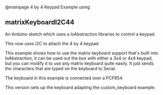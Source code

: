 @mainpage 4 by 4 Keypad Example using 

## matrixKeyboardI2C44

An Arduino sketch which uses a IoAbstraction libraries to control a keypad.

This now uses I2C to attach the 4 by 4 keypad.
 
 This example shows how to use the matrix keyboard support that's built into IoAbstraction,
 it can be used out the box with either a 3x4 or 4x4 keypad, but you can modify it to use
 any matrix keyboard quite easily.
 It just sends the characters that are typed on the keyboard to Serial.
 
 The keyboard in this example is connected over a PCF854.
 
 This version sets up the keyboard adapting the custom_keyboard example.
 
